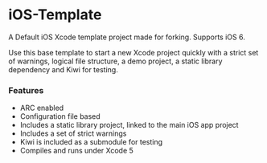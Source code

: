 # iOS-Template

A Default iOS Xcode template project made for forking. Supports iOS 6.

Use this base template to start a new Xcode project quickly with a strict set of warnings, logical file structure, a demo project, a static library dependency and Kiwi for testing.

### Features

* ARC enabled
* Configuration file based
* Includes a static library project, linked to the main iOS app project
* Includes a set of strict warnings
* Kiwi is included as a submodule for testing
* Compiles and runs under Xcode 5
